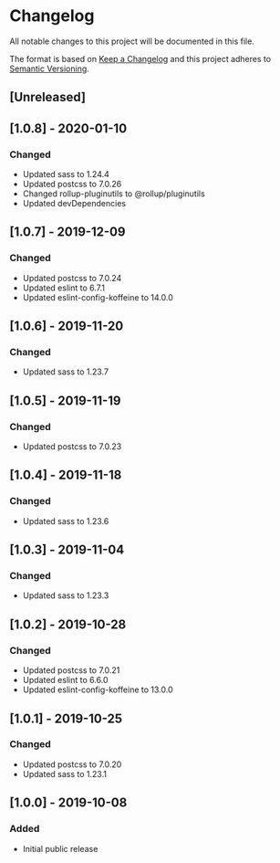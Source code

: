 # Changelog

All notable changes to this project will be documented in this file.

The format is based on [Keep a Changelog](http://keepachangelog.com/en/1.0.0/)
and this project adheres to [Semantic Versioning](http://semver.org/spec/v2.0.0.html).


## [Unreleased]


## [1.0.8] - 2020-01-10

### Changed

- Updated sass to 1.24.4
- Updated postcss to 7.0.26
- Changed rollup-pluginutils to @rollup/pluginutils
- Updated devDependencies


## [1.0.7] - 2019-12-09

### Changed

- Updated postcss to 7.0.24
- Updated eslint to 6.7.1
- Updated eslint-config-koffeine to 14.0.0


## [1.0.6] - 2019-11-20

### Changed

- Updated sass to 1.23.7


## [1.0.5] - 2019-11-19

### Changed

- Updated postcss to 7.0.23


## [1.0.4] - 2019-11-18

### Changed

- Updated sass to 1.23.6


## [1.0.3] - 2019-11-04

### Changed

- Updated sass to 1.23.3


## [1.0.2] - 2019-10-28

### Changed

- Updated postcss to 7.0.21
- Updated eslint to 6.6.0
- Updated eslint-config-koffeine to 13.0.0

## [1.0.1] - 2019-10-25

### Changed

- Updated postcss to 7.0.20
- Updated sass to 1.23.1


## [1.0.0] - 2019-10-08

### Added

- Initial public release